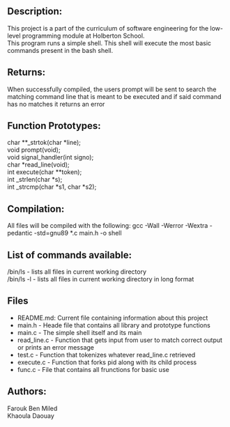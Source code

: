 ## Description:
This project is a part of the curriculum of software engineering for the low-level programming module at Holberton School.  <br />
This program runs a simple shell. This shell will execute the most basic commands present in the bash shell.
## Returns:
When successfully compiled, the users prompt will be sent to search the matching command line that is meant to be executed and if said command has no matches it returns an error

## Function Prototypes:
char **_strtok(char *line);  <br />
void prompt(void);  <br />
void signal_handler(int signo);  <br />
char *read_line(void);  <br />
int execute(char **token);  <br />
int _strlen(char *s);  <br />
int _strcmp(char *s1, char *s2);  <br />

## Compilation:
All files will be compiled with the following: gcc -Wall -Werror -Wextra -pedantic -std=gnu89 *.c main.h -o shell
## List of commands available:
/bin/ls - lists all files in current working directory  <br />
/bin/ls -l - lists all files in current working directory in long format

## Files
* README.md: Current file containing information about this project
* main.h - Heade file that contains all library and prototype functions
* main.c - The simple shell itself and its main
* read_line.c - Function that gets input from user to match correct output
or prints an error message
* test.c - Function that tokenizes whatever read_line.c retrieved
* execute.c - Function that forks pid along with its child process
* func.c - File that contains all frunctions for basic use
## Authors:

Farouk Ben Miled <br />
Khaoula Daouay 


